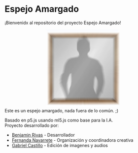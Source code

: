 # Espejo Amargado
¡Bienvenidx al repositorio del proyecto Espejo Amargado!

![](EspejoAmargado.png)
Este es un espejo amargado, nada fuera de lo común. ;)

Basado en p5.js usando ml5.js como base para la I.A.  
Proyecto desarrollado por:  
- [Benjamin Rivas](https://github.com/benjaminrivasm) - Desarrollador
- [Fernanda Navarrete](https://github.com/feff-y) - Organización y coordinadora creativa
- [Gabriel Castillo](https://github.com/GabooDesign) - Edición de imagenes y audios

